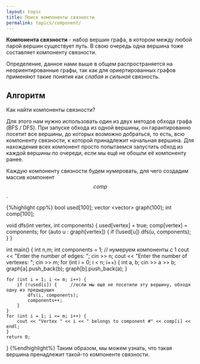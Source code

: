 ```yaml
---
layout: topic
title: Поиск компоненты связности
permalink: topics/component/
---
```

**Компонента связности** - набор вершин графа, в котором между любой парой вершин существует путь. В свою очередь одна вершина тоже составляет компоненту связности. 

Определение, данное нами выше в общем распространяется на неориентированные графы, так как для ориертированных графов применяют такие понятия как *слабая* и *сильная* связность.

## Алгоритм
Как найти компоненты связности?

Для этого нам нужно использовать один из двух методов обхода графа (BFS / DFS). При запуске обхода из одной вершины, он гарантированно посетит все вершины, до которых возможно добраться, то есть, всю компоненту связности, к которой принадлежит начальная вершина. Для нахождения всех компонент просто попытаемся запустить обход из каждой вершины по очереди, если мы ещё не обошли её компоненту ранее.

Каждую компоненту связности будем нумеровать, для чего создадим массив компонент $$comp$$.

{%highlight cpp%}
bool used[100];
vector <vector<int>> graph(100);
int comp[100];

void dfs(int vertex, int components)
{
	used[vertex] = true;
	comp[vertex] = components;
	for (auto u : graph[vertex])
	{
		if (!used[u])
			dfs(u, components);
	}
}

int main()
{
	int n,m;
	int components = 1; // нумеруем компоненты с 1
	cout << "Enter the number of edges: ";
	cin >> n;
	cout << "Enter the number of vertexes: ";
	cin >> m;
	for (int i = 0; i < n; i++)
	{
		int a, b;
		cin >> a >> b;
		graph[a].push_back(b);
		graph[b].push_back(a);
	}

	for (int i = 1; i <= m; i++) {
		if (!used[i]) {     //если мы ещё не посетили эту вершину, обходя одну из предыдущих
			dfs(i, components);
			components++;
		}
	}
	for (int i = 1; i <= m; i++) {
		cout << "Vertex " << i << " belongs to component #" << comp[i] << endl;
	}
	return 0;
}
{%endhighlight%}
Таким образом, мы можем узнать, что такая вершина пренадлежит такой-то компоненте связности.
